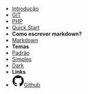 - [Introdução](introduction)
- [GIT](git/introduction)
- [PHP](PHP/introduction)
- [Quick Start](quick-start)
- **Como escrever markdown?**
- [Markdown](markdown)
- **Temas**
- <a href="#" data-link-title="Defaults">Padrão</a>
- <a href="#" data-link-title="Simple">Simples</a>
- <a href="#" data-link-title="Simple Dark">Dark</a>
- **Links**
- [![Github](assets/img/github.svg)Github](https://github.com/BrSoftMakers/coding-guidelines)
